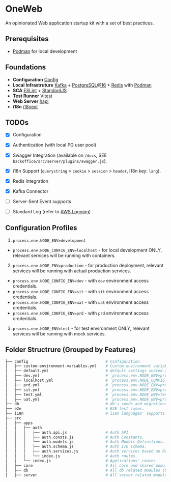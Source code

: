 # OneWeb
An opinionated Web application startup kit with a set of best practices.


## Prerequisites

- [Podman](https://podman.io/) for local development


## Foundations

- **Configuration** [Config](https://www.npmjs.com/package/config)
- **Local Infrastruture** [Kafka](https://kafka.apache.org/) + [PostgreSQL@16](https://www.postgresql.org/) + [Redis](https://redis.io/) with [Podman](https://podman.io/)
- **SCA** [ESLint](https://eslint.org/) + [StandardJS](https://standardjs.com/)
- **Test Runner** [Vitest](https://vitest.dev)
- **Web Server** [hapi](https://hapi.dev/)
- **i18n** [i18next](https://www.i18next.com/)


## TODOs

- [x] Configuration
- [x] Authentication (with local PG user pool)
- [x] Swagger Integration (available on `/docs`, SEE `backoffice/src/server/plugins/swagger.js`).
- [x] i18n Support (`querystring` > `cookie` > `session` > `header`, i18n key: `lang`).
- [x] Redis Integration
- [x] Kafka Connector
- [ ] Server-Sent Event supports
- [ ] Standard Log (refer to [AWS Logging](https://docs.aws.amazon.com/prescriptive-guidance/latest/logging-monitoring-for-application-owners/event-attributes.html))


## Configuration Profiles

1. `process.env.NODE_ENV=development`
  - `process.env.NODE_CONFIG_ENV=localhost` - for local development ONLY, relevant services will be running with containers.

2. `process.env.NODE_ENV=production` - for production deployment, relevant services will be running with actual production services.
  - `process.env.NODE_CONFIG_ENV=dev` - with `dev` environment access credentials.
  - `process.env.NODE_CONFIG_ENV=sit` - with `sit` environment access credentials.
  - `process.env.NODE_CONFIG_ENV=uat` - with `uat` environment access credentials.
  - `process.env.NODE_CONFIG_ENV=prd` - with `prd` environment access credentials.

3. `process.env.NODE_ENV=test` - for test environment ONLY, relevant services will be running with mock services.


## Folder Structrure (Grouped by Features)

```bash
├── config                                  # Configuration
│   ├── custom-environment-variables.yml    # Custom environment variables with highest priority.
│   ├── default.yml                         # default settings shared across all environments & deployments.
│   ├── dev.yml                             # `process.env.NODE_ENV=production` && `process.env.NODE_CONFIG_ENV=dev`.
│   ├── localhost.yml                       # `process.env.NODE_CONFIG_ENV=localhost`local devlopment settings.
│   ├── prd.yml                             # `process.env.NODE_ENV=production` && `process.env.NODE_CONFIG_ENV=prd`.
│   ├── sit.yml                             # `process.env.NODE_ENV=production` && `process.env.NODE_CONFIG_ENV=sit`.
│   ├── test.yml                            # `process.env.NODE_ENV=test`.
│   ├── uat.yml                             # `process.env.NODE_ENV=production` && `process.env.NODE_CONFIG_ENV=uat`.
├── db                                      # db's seeds and migrations.
├── e2e                                     # E2E test cases.
├── i18n                                    # i18n languages' supports.
├── src
│   ├── apps
│   │   ├── auth
│   │   │   ├── auth.api.js                 # Auth API
│   │   │   ├── auth.consts.js              # Auth Constants.
│   │   │   └── auth.models.js              # Auth Models Definitions.
│   │   │   ├── auth.schema.js              # Auth I/O schema.
│   │   │   ├── auth.services.js            # Auth services based on Repositories.
│   │   │   └── index.js                    # Auth routes.
│   │   └── index.js                        # Applications' routes
│   ├── core                                # All core and shared modules (biz-agnostic).
│   ├── db                                  # All db related modules (biz-agnostic).
│   ├── server                              # All server related modules (biz-agnostic).
```
